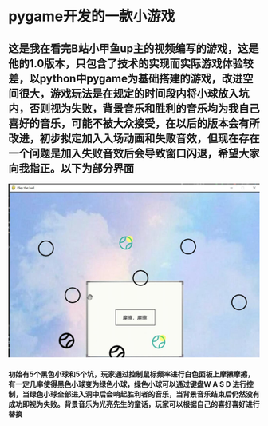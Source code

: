 # pygame开发的一款小游戏
## 这是我在看完B站小甲鱼up主的视频编写的游戏，这是他的1.0版本，只包含了技术的实现而实际游戏体验较差，以python中pygame为基础搭建的游戏，改进空间很大，游戏玩法是在规定的时间段内将小球放入坑内，否则视为失败，背景音乐和胜利的音乐均为我自己喜好的音乐，可能不被大众接受，在以后的版本会有所改进，初步拟定加入入场动画和失败音效，但现在存在一个问题是加入失败音效后会导致窗口闪退，希望大家向我指正。以下为部分界面
![](https://github.com/Xj-debug/game/blob/main/ExampleImage/qq.jpg)
#### 初始有5个黑色小球和5个坑，玩家通过控制鼠标频率进行白色面板上摩擦摩擦，有一定几率使得黑色小球变为绿色小球，绿色小球可以通过键盘W A S D 进行控制，当绿色小球全部进入洞中后会响起胜利者的音乐，当背景音乐结束后仍然没有成功即视为失败。背景音乐为光亮先生的童话，玩家可以根据自己的喜好喜好进行替换

